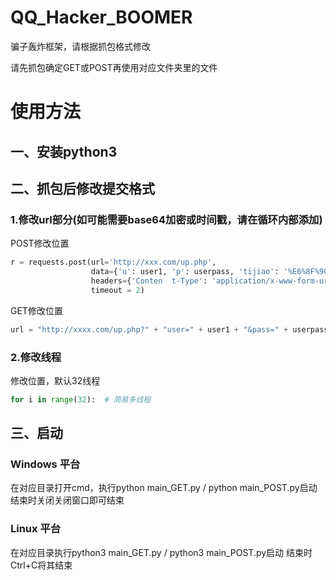 # QQ_Hacker_BOOMER

骗子轰炸框架，请根据抓包格式修改

请先抓包确定GET或POST再使用对应文件夹里的文件

# 使用方法

## 一、安装python3
## 二、抓包后修改提交格式
### 1.修改url部分(如可能需要base64加密或时间戳，请在循环内部添加)
POST修改位置
```python
r = requests.post(url='http://xxx.com/up.php',
                  data={'u': user1, 'p': userpass, 'tijiao': '%E6%8F%90%CD%8F%CD%8F%CD%8F%CD%8F%E4%BA%A4'},
                  headers={'Conten  t-Type': 'application/x-www-form-urlencoded'},
                  timeout = 2)
```
GET修改位置
```python
url = "http://xxxx.com/up.php?" + "user=" + user1 + "&pass=" + userpass
```
### 2.修改线程
修改位置，默认32线程
```python
for i in range(32):  # 简易多线程
```
## 三、启动
### Windows 平台
在对应目录打开cmd，执行python main_GET.py / python main_POST.py启动
结束时关闭关闭窗口即可结束
### Linux 平台
在对应目录执行python3 main_GET.py / python3 main_POST.py启动
结束时Ctrl+C将其结束
